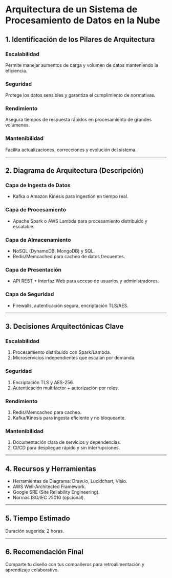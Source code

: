 
# Arquitectura de un Sistema de Procesamiento de Datos en la Nube

## 1. Identificación de los Pilares de Arquitectura

### Escalabilidad
Permite manejar aumentos de carga y volumen de datos manteniendo la eficiencia.

### Seguridad
Protege los datos sensibles y garantiza el cumplimiento de normativas.

### Rendimiento
Asegura tiempos de respuesta rápidos en procesamiento de grandes volúmenes.

### Mantenibilidad
Facilita actualizaciones, correcciones y evolución del sistema.

---

## 2. Diagrama de Arquitectura (Descripción)

### Capa de Ingesta de Datos
- Kafka o Amazon Kinesis para ingestión en tiempo real.

### Capa de Procesamiento
- Apache Spark o AWS Lambda para procesamiento distribuido y escalable.

### Capa de Almacenamiento
- NoSQL (DynamoDB, MongoDB) y SQL.
- Redis/Memcached para cacheo de datos frecuentes.

### Capa de Presentación
- API REST + Interfaz Web para acceso de usuarios y administradores.

### Capa de Seguridad
- Firewalls, autenticación segura, encriptación TLS/AES.

---

## 3. Decisiones Arquitectónicas Clave

### Escalabilidad
1. Procesamiento distribuido con Spark/Lambda.
2. Microservicios independientes que escalan por demanda.

### Seguridad
1. Encriptación TLS y AES-256.
2. Autenticación multifactor + autorización por roles.

### Rendimiento
1. Redis/Memcached para cacheo.
2. Kafka/Kinesis para ingesta eficiente y no bloqueante.

### Mantenibilidad
1. Documentación clara de servicios y dependencias.
2. CI/CD para despliegue rápido y sin interrupciones.

---

## 4. Recursos y Herramientas

- Herramientas de Diagrama: Draw.io, Lucidchart, Visio.
- AWS Well-Architected Framework.
- Google SRE (Site Reliability Engineering).
- Normas ISO/IEC 25010 (opcional).

---

## 5. Tiempo Estimado

Duración sugerida: 2 horas.

---

## 6. Recomendación Final

Comparte tu diseño con tus compañeros para retroalimentación y aprendizaje colaborativo.
